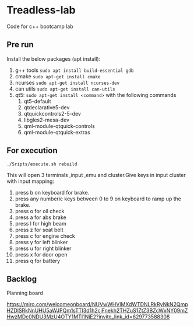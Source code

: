 # Treadless-lab
Code for c++ bootcamp lab

## Pre run
Install the below packages (apt install):
1. g++ tools `sudo apt install build-essential gdb`
1. cmake `sudo apt-get install cmake`
1. ncurses `sudo apt-get install ncurses-dev`
2. can utils `sudo apt-get install can-utils`
3. qt5: `sudo apt-get install <command>` with the following commands
    1. qt5-default
    2. qtdeclarative5-dev
    3. qtquickcontrols2-5-dev
    4. libgles2-mesa-dev
    5. qml-module-qtquick-controls
    6. qml-module-qtquick-extras


## For execution 
`./Sripts/execute.sh rebuild`  

This will open 3 terminals ,input ,emu and cluster.Give keys in input cluster with input mapping:
1. press b on keyboard for brake.
2. press any numberic keys between 0 to 9 on keyboard to ramp up the  brake.
3. press o for oil check
4. press a for abs brake
5. press l for high beam
6. press z for seat belt
7. press c for engine check
8. press y for left blinker
9. press u for right blinker
10. press x for door open
11. press q for battery





## Backlog
Planning board

https://miro.com/welcomeonboard/NUVwWHVlMXdWTDNLRkRyNkN2QmpHZDlSRkNnUHU5aWJPQm1sTTI3d1h2cjFnekh2THZuS1ZtZ3BZcWxNY09mZHwzMDc0NDU3MzU4OTY1MTI1NjE2?invite_link_id=629773588308

